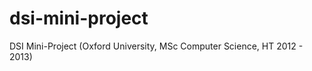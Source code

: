 dsi-mini-project
================

DSI Mini-Project (Oxford University, MSc Computer Science, HT 2012 - 2013)
